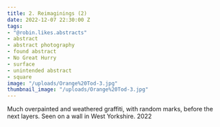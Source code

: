 ```yaml
---
title: 2. Reimaginings (2)
date: 2022-12-07 22:30:00 Z
tags:
- "@robin.likes.abstracts"
- abstract
- abstract photography
- found abstract
- No Great Hurry
- surface
- unintended abstract
- square
image: "/uploads/Orange%20Tod-3.jpg"
thumbnail_image: "/uploads/Orange%20Tod-3.jpg"
---
```


Much overpainted and weathered graffiti, with random marks, before the next layers. Seen on a wall in West Yorkshire. 2022 